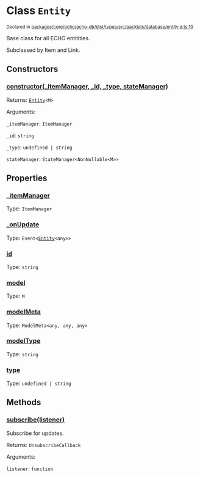# Class `Entity`
<sub>Declared in [packages/core/echo/echo-db/dist/types/src/packlets/database/entity.d.ts:10]()</sub>


Base class for all ECHO entitities.

Subclassed by Item and Link.

## Constructors
### [constructor(_itemManager, _id, _type, stateManager)]()


Returns: <code>[Entity](/api/@dxos/client/classes/Entity)&lt;M&gt;</code>

Arguments: 

`_itemManager`: <code>ItemManager</code>

`_id`: <code>string</code>

`_type`: <code>undefined | string</code>

`stateManager`: <code>StateManager&lt;NonNullable&lt;M&gt;&gt;</code>

## Properties
### [_itemManager]()
Type: <code>ItemManager</code>
### [_onUpdate]()
Type: <code>Event&lt;[Entity](/api/@dxos/client/classes/Entity)&lt;any&gt;&gt;</code>
### [id]()
Type: <code>string</code>
### [model]()
Type: <code>M</code>
### [modelMeta]()
Type: <code>ModelMeta&lt;any, any, any&gt;</code>
### [modelType]()
Type: <code>string</code>
### [type]()
Type: <code>undefined | string</code>

## Methods
### [subscribe(listener)]()


Subscribe for updates.

Returns: <code>UnsubscribeCallback</code>

Arguments: 

`listener`: <code>function</code>